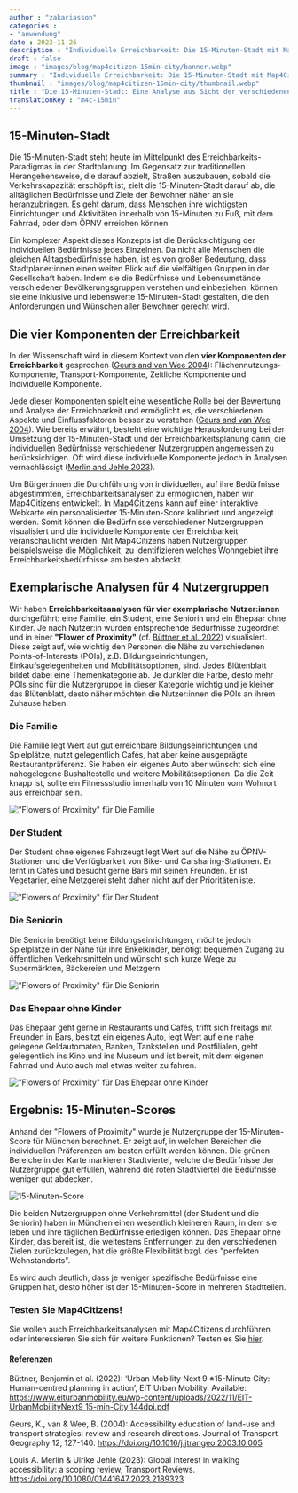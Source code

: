 ```yaml
---
author : "zakariasson"
categories : 
- "anwendung"
date : 2023-11-26
description : "Individuelle Erreichbarkeit: Die 15-Minuten-Stadt mit Map4Citizens und vielfältigen Nutzergruppen erkunden."
draft : false
image : "images/blog/map4citizen-15min-city/banner.webp"
summary : "Individuelle Erreichbarkeit: Die 15-Minuten-Stadt mit Map4Citizens und vielfältigen Nutzergruppen erkunden."
thumbnail : "images/blog/map4citizen-15min-city/thumbnail.webp"
title : "Die 15-Minuten-Stadt: Eine Analyse aus Sicht der verschiedenen Nutzergruppen"
translationKey : "m4c-15min"
---
```


## 15-Minuten-Stadt

Die 15-Minuten-Stadt steht heute im Mittelpunkt des Erreichbarkeits-Paradigmas in der Stadtplanung. Im Gegensatz zur traditionellen Herangehensweise, die darauf abzielt, Straßen auszubauen, sobald die Verkehrskapazität erschöpft ist, zielt die 15-Minuten-Stadt darauf ab, die alltäglichen Bedürfnisse und Ziele der Bewohner näher an sie heranzubringen. Es geht darum, dass Menschen ihre wichtigsten Einrichtungen und Aktivitäten innerhalb von 15-Minuten zu Fuß, mit dem Fahrrad, oder dem ÖPNV erreichen können. 


Ein komplexer Aspekt dieses Konzepts ist die Berücksichtigung der individuellen Bedürfnisse jedes Einzelnen. Da nicht alle Menschen die gleichen Alltagsbedürfnisse haben, ist es von großer Bedeutung, dass Stadtplaner:innen einen weiten Blick auf die vielfältigen Gruppen in der Gesellschaft haben. Indem sie die Bedürfnisse und Lebensumstände verschiedener Bevölkerungsgruppen verstehen und einbeziehen, können sie eine inklusive und lebenswerte 15-Minuten-Stadt gestalten, die den Anforderungen und Wünschen aller Bewohner gerecht wird. 

## Die vier Komponenten der Erreichbarkeit 

In der Wissenschaft wird in diesem Kontext von den **vier Komponenten der Erreichbarkeit** gesprochen ([Geurs and van Wee 2004](https://doi.org/10.1016/j.jtrangeo.2003.10.005)): Flächennutzungs-Komponente, Transport-Komponente, Zeitliche Komponente und Individuelle Komponente. 

Jede dieser Komponenten spielt eine wesentliche Rolle bei der Bewertung und Analyse der Erreichbarkeit und ermöglicht es, die verschiedenen Aspekte und Einflussfaktoren besser zu verstehen ([Geurs and van Wee 2004](https://doi.org/10.1016/j.jtrangeo.2003.10.005)). Wie bereits erwähnt, besteht eine wichtige Herausforderung bei der Umsetzung der 15-Minuten-Stadt und der Erreichbarkeitsplanung darin, die individuellen Bedürfnisse verschiedener Nutzergruppen angemessen zu berücksichtigen. Oft wird diese individuelle Komponente jedoch in Analysen vernachlässigt ([Merlin and Jehle 2023](https://doi.org/10.1080/01441647.2023.2189323)). 

Um Bürger:innen die Durchführung von individuellen, auf ihre Bedürfnisse abgestimmten, Erreichbarkeitsanalysen zu ermöglichen, haben wir Map4Citizens entwickelt. In [Map4Citizens](https://citizens.plan4better.de/ "Map4Citizens") kann auf einer interaktive Webkarte ein personalisierter 15-Minuten-Score kalibriert und angezeigt werden. Somit können die Bedürfnisse verschiedener Nutzergruppen visualisiert und die individuelle Komponente der Erreichbarkeit veranschaulicht werden. Mit Map4Citizens haben Nutzergruppen beispielsweise die Möglichkeit, zu identifizieren welches Wohngebiet ihre Erreichbarkeitsbedürfnisse am besten abdeckt. 

## Exemplarische Analysen für 4 Nutzergruppen  
Wir haben **Erreichbarkeitsanalysen für vier exemplarische Nutzer:innen** durchgeführt: eine Familie, ein Student, eine Seniorin und ein Ehepaar ohne Kinder. Je nach Nutzer:in wurden entsprechende Bedürfnisse zugeordnet und in einer **"Flower of Proximity"** (cf. [Büttner et al. 2022](https://www.eiturbanmobility.eu/wp-content/uploads/2022/11/EIT-UrbanMobilityNext9_15-min-City_144dpi.pdf)) visualisiert. Diese zeigt auf, wie wichtig den Personen die Nähe zu verschiedenen Points-of-Interests (POIs), z.B. Bildungseinrichtungen, Einkaufsgelegenheiten und Mobilitätsoptionen, sind. Jedes Blütenblatt bildet dabei eine Themenkategorie ab. Je dunkler die Farbe, desto mehr POIs sind für die Nutzergruppe in dieser Kategorie wichtig und je kleiner das Blütenblatt, desto näher möchten die Nutzer:innen die POIs an ihrem Zuhause haben. 


### Die Familie  
Die Familie legt Wert auf gut erreichbare Bildungseinrichtungen und Spielplätze, nutzt gelegentlich Cafés, hat aber keine ausgeprägte Restaurantpräferenz. Sie haben ein eigenes Auto aber wünscht sich eine nahegelegene Bushaltestelle und weitere Mobilitätsoptionen. Da die Zeit knapp ist, sollte ein Fitnessstudio innerhalb von 10 Minuten vom Wohnort aus erreichbar sein. 

!["Flowers of Proximity" für Die Familie](/images/blog/map4citizen-15min-city/FamilyDE.webp "Flower of Proximity für die Familie")

### Der Student  

Der Student ohne eigenes Fahrzeugt legt Wert auf die Nähe zu ÖPNV-Stationen und die Verfügbarkeit von Bike- und Carsharing-Stationen. Er lernt in Cafés und besucht gerne Bars mit seinen Freunden. Er ist Vegetarier, eine Metzgerei steht daher nicht auf der Prioritätenliste. 

!["Flowers of Proximity" für Der Student](/images/blog/map4citizen-15min-city/StudentDE.webp "Flower of Proximity für den Student")

### Die Seniorin  

Die Seniorin benötigt keine Bildungseinrichtungen, möchte jedoch Spielplätze in der Nähe für ihre Enkelkinder, benötigt bequemen Zugang zu öffentlichen Verkehrsmitteln und wünscht sich kurze Wege zu Supermärkten, Bäckereien und Metzgern. 

!["Flowers of Proximity" für Die Seniorin](/images/blog/map4citizen-15min-city/SeniorDE.webp "Flower of Proximity für die Seniorin")

### Das Ehepaar ohne Kinder

Das Ehepaar geht gerne in Restaurants und Cafés, trifft sich freitags mit Freunden in Bars, besitzt ein eigenes Auto, legt Wert auf eine nahe gelegene Geldautomaten, Banken, Tankstellen und Postfilialen, geht gelegentlich ins Kino und ins Museum und ist bereit, mit dem eigenen Fahrrad und Auto auch mal etwas weiter zu fahren. 

!["Flowers of Proximity" für Das Ehepaar ohne Kinder](/images/blog/map4citizen-15min-city/CoupleDE.webp "Flower of Proximity für das Ehepaar ohne Kinder")

## Ergebnis: 15-Minuten-Scores

Anhand der "Flowers of Proximity" wurde je Nutzergruppe der 15-Minuten-Score für München berechnet. Er zeigt auf, in welchen Bereichen die individuellen Präferenzen am besten erfüllt werden können. Die grünen Bereiche in der Karte markieren Stadtviertel, welche die Bedürfnisse der Nutzergruppe gut erfüllen, während die roten Stadtviertel die Bedüfnisse weniger gut abdecken.

![15-Minuten-Score](/images/blog/map4citizen-15min-city/MapsDE.webp "15-Minuten-Score")

Die beiden Nutzergruppen ohne Verkehrsmittel (der Student und die Seniorin) haben in München einen wesentlich kleineren Raum, in dem sie leben und ihre täglichen Bedürfnisse erledigen können. Das Ehepaar ohne Kinder, das bereit ist, die weitestens Entfernungen zu den verschiedenen Zielen zurückzulegen, hat die größte Flexibilität bzgl. des "perfekten Wohnstandorts".

Es wird auch deutlich, dass je weniger spezifische Bedürfnisse eine Gruppen hat, desto höher ist der 15-Minuten-Score in mehreren Stadtteilen. 

### Testen Sie Map4Citizens!  

Sie wollen auch Erreichbarkeitsanalysen mit Map4Citizens durchführen oder interessieren Sie sich für weitere Funktionen? Testen es Sie [hier](https://citizens.plan4better.de/ "Map4Citizens").


#### Referenzen 

Büttner, Benjamin et al. (2022): ‘Urban Mobility Next 9 ±15-Minute City: Human-centred planning in action’, EIT Urban Mobility. Available: https://www.eiturbanmobility.eu/wp-content/uploads/2022/11/EIT-UrbanMobilityNext9_15-min-City_144dpi.pdf

Geurs, K., van & Wee, B. (2004): Accessibility education of land-use and transport strategies: review and research directions. Journal of Transport Geography 12, 127-140. https://doi.org/10.1016/j.jtrangeo.2003.10.005  

Louis A. Merlin & Ulrike Jehle (2023): Global interest in walking accessibility: a scoping review, Transport Reviews. https://doi.org/10.1080/01441647.2023.2189323

